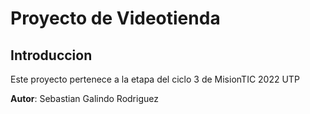 # Proyecto de Videotienda

## Introduccion

Este proyecto pertenece a la etapa del ciclo 3 de
MisionTIC 2022 UTP

**Autor**: Sebastian Galindo Rodriguez
